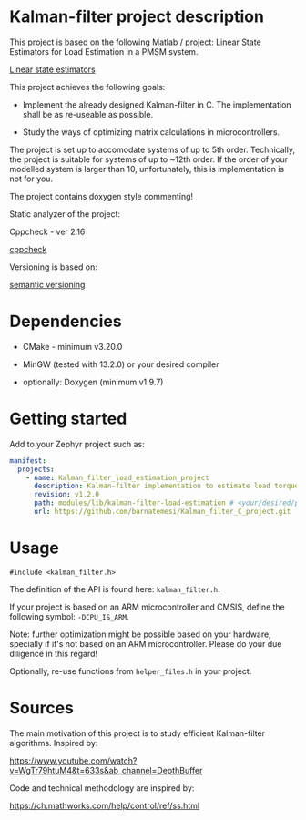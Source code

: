 # Kalman-filter project description
This project is based on the following Matlab / project: Linear State Estimators for Load Estimation in a PMSM system.

[Linear state estimators](https://github.com/barnatemesi/PMSM_FOC_LTID_Linear)

This project achieves the following goals:

- Implement the already designed Kalman-filter in C. The implementation shall be as re-useable as possible.

- Study the ways of optimizing matrix calculations in microcontrollers.

The project is set up to accomodate systems of up to 5th order. Technically, the project is suitable for systems of up to ~12th order.
If the order of your modelled system is larger than 10, unfortunately, this is implementation is not for you.

The project contains doxygen style commenting!

Static analyzer of the project:

Cppcheck - ver 2.16

[cppcheck](https://cppcheck.sourceforge.io/)

Versioning is based on: 

[semantic versioning](https://semver.org/)

# Dependencies
- CMake - minimum v3.20.0

- MinGW (tested with 13.2.0) or your desired compiler

- optionally: Doxygen (minimum v1.9.7)

# Getting started
Add to your Zephyr project such as:
```yaml
manifest:
  projects:
    - name: Kalman_filter_load_estimation_project
      description: Kalman-filter implementation to estimate load torque state
      revision: v1.2.0
      path: modules/lib/kalman-filter-load-estimation # <your/desired/path>
      url: https://github.com/barnatemesi/Kalman_filter_C_project.git
```


# Usage
`#include <kalman_filter.h>`

The definition of the API is found here: `kalman_filter.h`. 

If your project is based on an ARM microcontroller and CMSIS, define the following symbol: `-DCPU_IS_ARM`.

Note: further optimization might be possible based on your hardware, specially if it's not based on an ARM microcontroller. Please do your due diligence in this regard!

Optionally, re-use functions from `helper_files.h` in your project.

# Sources

The main motivation of this project is to study efficient Kalman-filter algorithms. Inspired by:

https://www.youtube.com/watch?v=WgTr79htuM4&t=633s&ab_channel=DepthBuffer

Code and technical methodology are inspired by:

https://ch.mathworks.com/help/control/ref/ss.html
